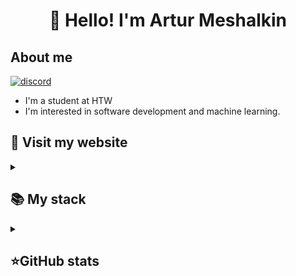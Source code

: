 <h1 align="center">👋 Hello! I'm Artur Meshalkin </h1>

## About me
[![discord](https://img.shields.io/badge/contact-me-green?logo=discord&logoColor=white)](https://discordapp.com/users/pianist98)

- I'm a student at HTW 
-  I'm interested in software development and machine learning.


## 🙏 Visit my website
<details align="left">
  <summary><h2><b>📚 My stack</b></h2></summary>
  <p>
    <h3>Langs</h3>
    <img src="https://skillicons.dev/icons?i=py,java,postgres,sqlite&perline=7" />
    <h3>Frameworks / Tools</h3>
    <img src="https://skillicons.dev/icons?i=git,docker,tensorflow,threejs,processing&perline=7" />
    <h3>Software</h3>
    <img src="https://skillicons.dev/icons?i=vscode,idea,eclipse,pycharm,anaconda&perline=7" />
    <br>
  </p>
</details>

<details align="left">
  <summary><h2><b>⭐GitHub stats</b></h2></summary>
  <p>
   <img src="https://github-readme-stats.vercel.app/api/top-langs/?username=mesh98a&theme=default&layout=compact&hide_border=true&bg_color=ffffff00" />
   <br>
   <img src="https://github-readme-stats.vercel.app/api?username=mesh98a&count_private=true&show_icons=true&theme=default&hide_border=true&bg_color=00000000" />
  </p>
</details>
<!---
mesh98a/mesh98a is a ✨ special ✨ repository because its `README.md` (this file) appears on your GitHub profile.
You can click the Preview link to take a look at your changes.
--->
